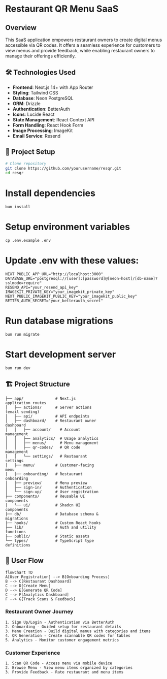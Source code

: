 # Restaurant QR Menu SaaS

## Overview

This SaaS application empowers restaurant owners to create digital menus accessible via QR codes. It offers a seamless experience for customers to view menus and provide feedback, while enabling restaurant owners to manage their offerings efficiently.

## 🛠️ Technologies Used

- **Frontend**: Next.js 14+ with App Router
- **Styling**: Tailwind CSS
- **Database**: Neon PostgreSQL
- **ORM**: Drizzle
- **Authentication**: BetterAuth
- **Icons**: Lucide React
- **State Management**: React Context API
- **Form Handling**: React Hook Form
- **Image Processing**: ImageKit
- **Email Service**: Resend

## 🔧 Project Setup

```bash
# Clone repository
git clone https://github.com/yourusername/resqr.git
cd resqr
```

# Install dependencies

```
bun install
```

# Setup environment variables

```
cp .env.example .env
```

# Update .env with these values:

```
NEXT_PUBLIC_APP_URL="http://localhost:3000"
DATABASE_URL="postgresql://[user]:[password]@[neon-host]/[db-name]?sslmode=require"
RESEND_API="your_resend_api_key"
IMAGEKIT_PRIVATE_KEY="your_imagekit_private_key"
NEXT_PUBLIC_IMAGEKIT_PUBLIC_KEY="your_imagekit_public_key"
BETTER_AUTH_SECRET="your_betterauth_secret"
```

# Run database migrations

```
bun run migrate
```

# Start development server

```
bun run dev
```

## 🏗️ Project Structure

```
├── app/              # Next.js 
application routes
│   ├── actions/      # Server actions 
(email sending)
│   ├── api/          # API endpoints
│   ├── dashboard/    # Restaurant owner 
dashboard
│   │   ├── account/    # Account 
management
│   │   ├── analytics/  # Usage analytics
│   │   ├── menus/      # Menu management
│   │   ├── qr-codes/   # QR code 
management
│   │   └── settings/   # Restaurant 
settings
│   ├── menu/         # Customer-facing 
menu
│   ├── onboarding/   # Restaurant 
onboarding
│   ├── preview/      # Menu preview
│   ├── sign-in/      # Authentication
│   └── sign-up/      # User registration
├── components/       # Reusable UI 
components
│   └── ui/           # Shadcn UI 
components
├── db/               # Database schema & 
migrations
├── hooks/            # Custom React hooks
├── lib/              # Auth and utility 
functions
├── public/           # Static assets
└── types/            # TypeScript type 
definitions
```

## 🔄 User Flow

```
flowchart TD
A[User Registration] --> B[Onboarding Process]
B --> C[Restaurant Dashboard]
C --> D[Create Menu]
D --> E[Generate QR Code]
C --> F[Analytics Dashboard]
F --> G[Track Scans & Feedback]
```

### Restaurant Owner Journey

```
1. Sign Up/Login - Authentication via BetterAuth
2. Onboarding - Guided setup for restaurant details
3. Menu Creation - Build digital menus with categories and items
4. QR Generation - Create scannable QR codes for tables
5. Analytics - Monitor customer engagement metrics
```

### Customer Experience

```
1. Scan QR Code - Access menu via mobile device
2. Browse Menu - View menu items organized by categories
3. Provide Feedback - Rate restaurant and menu items
```
